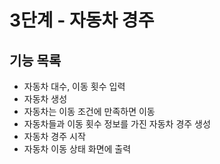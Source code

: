 # 3단계 - 자동차 경주 

## 기능 목록
- 자동차 대수, 이동 횟수 입력
- 자동차 생성
- 자동차는 이동 조건에 만족하면 이동
- 자동차들과 이동 횟수 정보를 가진 자동차 경주 생성
- 자동차 경주 시작
- 자동차 이동 상태 화면에 출력

